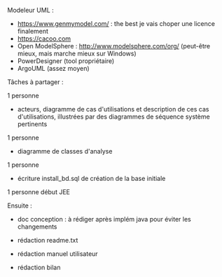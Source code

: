 Modeleur UML :
- https://www.genmymodel.com/ : the best je vais choper une licence finalement
- https://cacoo.com
- Open ModelSphere : http://www.modelsphere.com/org/ (peut-être mieux, mais marche mieux sur Windows)
- PowerDesigner (tool propriétaire)
- ArgoUML (assez moyen)


Tâches à partager :

1 personne
- acteurs, diagramme de cas d'utilisations et description de ces cas d'utilisations, illustrées par des diagrammes de séquence système pertinents

1 personne
- diagramme de classes d'analyse

1 personne
- écriture install_bd.sql de création de la base initiale

1 personne
début JEE


Ensuite :

- doc conception : à rédiger après implém java pour éviter les changements

- rédaction readme.txt
- rédaction manuel utilisateur
- rédaction bilan
